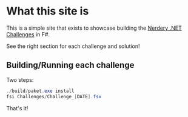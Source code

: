 # What this site is

This is a simple site that exists to showcase building the [Nerdery .NET Challenges](https://dotnet.nerderylabs.com/) in F#.

See the right section for each challenge and solution!

## Building/Running each challenge

Two steps:

```PowerShell
./build/paket.exe install
fsi Challenges/Challenge_[DATE].fsx
```

That's it!